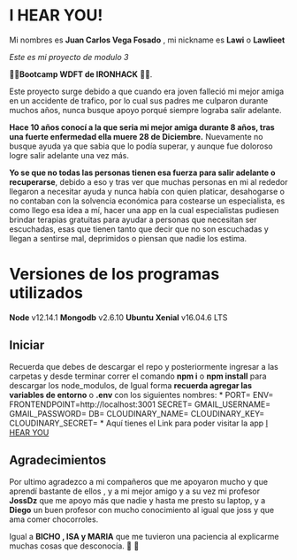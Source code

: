 # I HEAR YOU! 

Mi nombres es  **Juan Carlos Vega Fosado** , mi nickname es **Lawi** o **Lawlieet**

*Este es mi proyecto de modulo 3*

:rocket::rocket:**Bootcamp WDFT de IRONHACK** :rocket::rocket:.

Este proyecto surge debido a que cuando era joven falleció mi mejor amiga en un accidente de trafico, por lo cual sus padres me culparon durante muchos años, nunca busque apoyo porqué siempre lograba salir adelante.

**Hace 10 años conocí a la que seria mi mejor amiga durante 8 años, tras una fuerte enfermedad ella muere 28 de Diciembre.** Nuevamente no busque ayuda ya que sabia que lo podía superar, y aunque fue doloroso logre salir adelante una vez más.

**Yo se que no todas las personas tienen esa fuerza para salir adelante o recuperarse**, debido a eso y tras ver que muchas personas en mi al rededor llegaron a necesitar ayuda y nunca había con quien platicar, desahogarse o no contaban con la solvencia económica para costearse un especialista, es como llego esa idea a mí, hacer una app en la cual especialistas pudiesen brindar terapias gratuitas para ayudar a personas que necesitan ser escuchadas, esas que tienen tanto que decir que no son escuchadas y llegan a sentirse mal, deprimidos o piensan que nadie los estima.


# Versiones de los programas utilizados

**Node**  v12.14.1
**Mongodb**  v2.6.10
**Ubuntu Xenial** v16.04.6 LTS

## Iniciar

Recuerda que debes de descargar el repo y posteriormente ingresar a las carpetas y desde terminar correr el comando **npm i** o **npm install** para descargar los node_modulos, de Igual forma **recuerda agregar las variables de entorno** o **.env** con los siguientes nombres:
*
PORT=
ENV=
FRONTENDPOINT=http://localhost:3001
SECRET=
GMAIL_USERNAME=
GMAIL_PASSWORD=
DB=
CLOUDINARY_NAME=
CLOUDINARY_KEY=
CLOUDINARY_SECRET=
*
Aquí tienes el Link para poder visitar la app [ I HEAR YOU](https://trusting-lichterman-396eec.netlify.com/)

## Agradecimientos

Por ultimo agradezco a mi compañeros que me apoyaron mucho  y que aprendí bastante de ellos , y a mi mejor amigo y a su vez mi profesor **JossDz** que me apoyo más que nadie y hasta me presto su laptop, y a **Diego** un buen profesor con mucho conocimiento al igual que joss y que ama comer chocorroles.

Igual a **BICHO , ISA y MARIA** que me tuvieron una paciencia al explicarme muchas cosas que desconocía. 
:wolf: :wolf:

